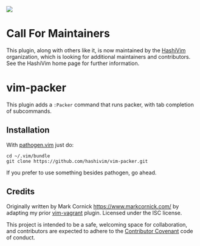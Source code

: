 [![](https://img.shields.io/badge/Supports%20Packer%20Version-1.0.0-blue.svg)](https://github.com/hashicorp/packer/blob/v1.0.0/CHANGELOG.md)

# Call For Maintainers

This plugin, along with others like it, is now maintained by the
[HashiVim](http://hashivim.github.io/) organization, which is looking for
additional maintainers and contributors. See the HashiVim home page for
further information.

# vim-packer

This plugin adds a `:Packer` command that runs packer, with tab
completion of subcommands.

## Installation

With [pathogen.vim](https://github.com/tpope/vim-pathogen) just do:

    cd ~/.vim/bundle
    git clone https://github.com/hashivim/vim-packer.git

If you prefer to use something besides pathogen, go ahead.

## Credits

Originally written by Mark Cornick <https://www.markcornick.com/> by adapting my
prior [vim-vagrant](https://github.com/hashivim/vagrant) plugin. Licensed under
the ISC license.

This project is intended to be a safe, welcoming space for collaboration, and
contributors are expected to adhere to the [Contributor
Covenant](http://contributor-covenant.org) code of conduct.
